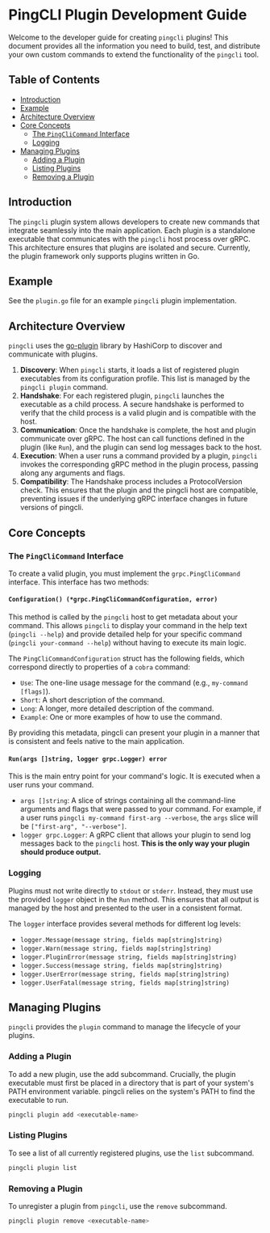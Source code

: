 # PingCLI Plugin Development Guide

Welcome to the developer guide for creating `pingcli` plugins! This document provides all the information you need to build, test, and distribute your own custom commands to extend the functionality of the `pingcli` tool.

## Table of Contents

- [Introduction](#introduction)
- [Example](#example)
- [Architecture Overview](#architecture-overview)
- [Core Concepts](#core-concepts)
  - [The `PingCliCommand` Interface](#the-pingclicommand-interface)
  - [Logging](#logging)
- [Managing Plugins](#managing-plugins)
  - [Adding a Plugin](#adding-a-plugin)
  - [Listing Plugins](#listing-plugins)
  - [Removing a Plugin](#removing-a-plugin)

## Introduction

The `pingcli` plugin system allows developers to create new commands that integrate seamlessly into the main application. Each plugin is a standalone executable that communicates with the `pingcli` host process over gRPC. This architecture ensures that plugins are isolated and secure. Currently, the plugin framework only supports plugins written in Go.

## Example

See the `plugin.go` file for an example `pingcli` plugin implementation.

## Architecture Overview

`pingcli` uses the [go-plugin](https://github.com/hashicorp/go-plugin) library by HashiCorp to discover and communicate with plugins.

1.  **Discovery**: When `pingcli` starts, it loads a list of registered plugin executables from its configuration profile. This list is managed by the `pingcli plugin` command.
2.  **Handshake**: For each registered plugin, `pingcli` launches the executable as a child process. A secure handshake is performed to verify that the child process is a valid plugin and is compatible with the host.
3.  **Communication**: Once the handshake is complete, the host and plugin communicate over gRPC. The host can call functions defined in the plugin (like `Run`), and the plugin can send log messages back to the host.
4.  **Execution**: When a user runs a command provided by a plugin, `pingcli` invokes the corresponding gRPC method in the plugin process, passing along any arguments and flags.
5. **Compatibility**: The Handshake process includes a ProtocolVersion check. This ensures that the plugin and the pingcli host are compatible, preventing issues if the underlying gRPC interface changes in future versions of pingcli.

## Core Concepts

### The `PingCliCommand` Interface

To create a valid plugin, you must implement the `grpc.PingCliCommand` interface. This interface has two methods:

#### `Configuration() (*grpc.PingCliCommandConfiguration, error)`

This method is called by the `pingcli` host to get metadata about your command. This allows `pingcli` to display your command in the help text (`pingcli --help`) and provide detailed help for your specific command (`pingcli your-command --help`) without having to execute its main logic.

The `PingCliCommandConfiguration` struct has the following fields, which correspond directly to properties of a `cobra` command:

-   `Use`: The one-line usage message for the command (e.g., `my-command [flags]`).
-   `Short`: A short description of the command.
-   `Long`: A longer, more detailed description of the command.
-   `Example`: One or more examples of how to use the command.

By providing this metadata, pingcli can present your plugin in a manner that is consistent and feels native to the main application.

#### `Run(args []string, logger grpc.Logger) error`

This is the main entry point for your command's logic. It is executed when a user runs your command.

-   `args []string`: A slice of strings containing all the command-line arguments and flags that were passed to your command. For example, if a user runs `pingcli my-command first-arg --verbose`, the `args` slice will be `["first-arg", "--verbose"]`.
-   `logger grpc.Logger`: A gRPC client that allows your plugin to send log messages back to the `pingcli` host. **This is the only way your plugin should produce output.**

### Logging

Plugins must not write directly to `stdout` or `stderr`. Instead, they must use the provided `logger` object in the `Run` method. This ensures that all output is managed by the host and presented to the user in a consistent format.

The `logger` interface provides several methods for different log levels:

-   `logger.Message(message string, fields map[string]string)`
-   `logger.Warn(message string, fields map[string]string)`
-   `logger.PluginError(message string, fields map[string]string)`
-   `logger.Success(message string, fields map[string]string)`
-   `logger.UserError(message string, fields map[string]string)`
-   `logger.UserFatal(message string, fields map[string]string)`

## Managing Plugins

`pingcli` provides the `plugin` command to manage the lifecycle of your plugins.

### Adding a Plugin

To add a new plugin, use the add subcommand. Crucially, the plugin executable must first be placed in a directory that is part of your system's PATH environment variable. pingcli relies on the system's PATH to find the executable to run.

```bash
pingcli plugin add <executable-name>
```

### Listing Plugins

To see a list of all currently registered plugins, use the `list` subcommand.

```bash
pingcli plugin list
```

### Removing a Plugin

To unregister a plugin from `pingcli`, use the `remove` subcommand.

```bash
pingcli plugin remove <executable-name>
```
